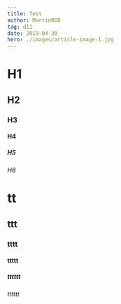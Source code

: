 ```yaml
---
title: Test
author: MartinRGB
tag: d11
date: 2019-04-30
hero: ./images/article-image-1.jpg
---
```


# H1

## H2

### H3

#### H4

##### H5

###### H6

# tt

## ttt

### tttt

#### ttttt

##### tttttt

###### tttttt
